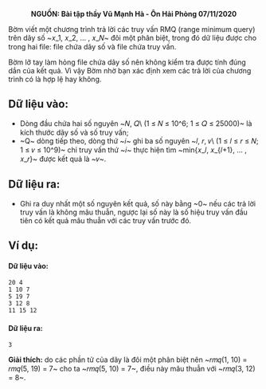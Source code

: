 **<center>NGUỒN: Bài tập thầy Vũ Mạnh Hà - Ôn Hải Phòng 07/11/2020</center>**

Bờm viết một chương trình trả lời các truy vấn RMQ (range minimum query) trên dãy số ~𝑥_1, 𝑥_2, … , 𝑥_𝑁~ 
đôi một phân biệt, trong đó dữ liệu được cho trong hai file: file chứa dãy số và file chứa truy vấn.

Bờm lỡ tay làm hỏng file chứa dãy số nên không kiểm tra được tính đúng dắn của kết quả. Vì vậy Bờm nhờ bạn xác định xem các trả lời của chương trình có là hợp lệ hay không.

## Dữ liệu vào:
- Dòng đầu chứa hai số nguyên ~𝑁, 𝑄\ (1 ≤ 𝑁 ≤ 10^6; 1 ≤ 𝑄 ≤ 25000)~ là kích thước dãy số và số truy vấn;
- ~Q~ dòng tiếp theo, dòng thứ ~𝑖~ ghi ba số nguyên ~𝑙, 𝑟, 𝑣\ (1 ≤ 𝑙 ≤ 𝑟 ≤ 𝑁; 1 ≤ 𝑣 ≤ 10^9)~ chỉ truy vấn thứ ~𝑖~ thực hiện tìm ~min\{𝑥_𝑙, 𝑥_{𝑙+1}, … , 𝑥_𝑟\}~ được kết quả là ~𝑣~.

## Dữ liệu ra:
- Ghi ra duy nhất một số nguyên kết quả, số này bằng ~0~ nếu các trả lời truy vấn là không mâu thuẫn, ngược lại số này là số hiệu truy vấn đầu tiên có kết quả mâu thuẫn với các truy vấn trước đó.

## Ví dụ:
#### Dữ liệu vào:
```
20 4
1 10 7
5 19 7
3 12 8
11 15 12
```

#### Dữ liệu ra:
```
3
```

**Giải thích:** do các phần tử của dãy là đôi một phân biệt nên ~𝑟𝑚𝑞(1, 10) = 𝑟𝑚𝑞(5, 19) = 7~ cho ta 
~𝑟𝑚𝑞(5, 10) = 7~, điều này mâu thuẫn với ~𝑟𝑚𝑞(3, 12) = 8~.